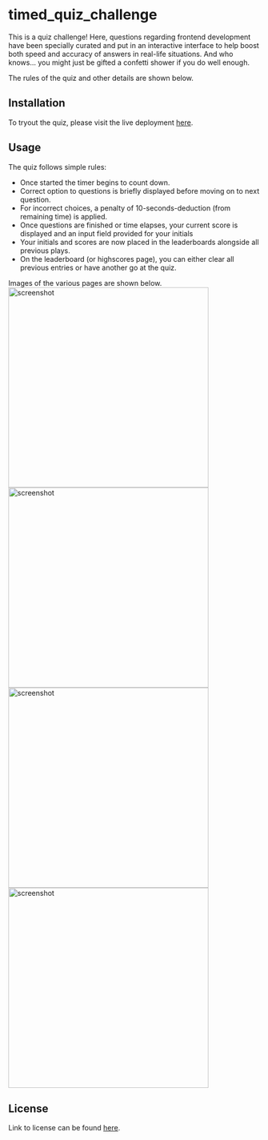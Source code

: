 # timed_quiz_challenge

This is a quiz challenge! Here, questions regarding frontend development have been specially curated and put in an interactive
interface to help boost both speed and accuracy of answers in real-life situations. And who knows... you might just be gifted a
confetti shower if you do well enough. 

The rules of the quiz and other details are shown below.

## Installation

To tryout the quiz, please visit the live deployment [here]().

## Usage

The quiz follows simple rules:
  * Once started the timer begins to count down. 
  * Correct option to questions is briefly displayed before moving on to next question.
  * For incorrect choices, a penalty of 10-seconds-deduction (from remaining time) is applied.
  * Once questions are finished or time elapses, your current score is displayed and an input field provided for your initials
  * Your initials and scores are now placed in the leaderboards alongside all previous plays.  
  * On the leaderboard (or highscores page), you can either clear all previous entries or have another go at the quiz.
  
Images of the various pages are shown below.
<img alt="screenshot" src="/assets/image/startPage.png" width=400/><img alt="screenshot" src="/assets/image/questionScreenShot.png" width=400/>
<img alt="screenshot" src="/assets/image/enterInitialsPage.png" width=400/><img alt="screenshot" src="/assets/image/highScorePage.png" width=400/>

## License

Link to license can be found [here](LICENSE.md).
